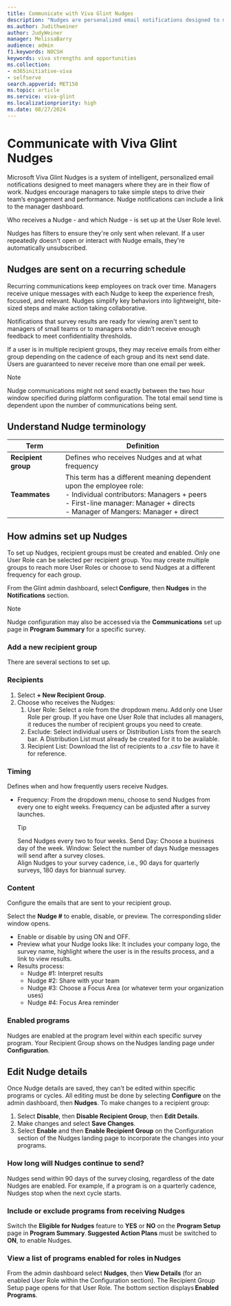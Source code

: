 ```yaml
---
title: Communicate with Viva Glint Nudges
description: "Nudges are personalized email notifications designed to meet managers where they are in their flow of work. Team Summary is easily enabled from the Viva Glint admin dashboard, allowing program roles permissions to relevant reports."
ms.author: Judithweiner
author: JudyWeiner
manager: MelissaBarry
audience: admin
f1.keywords: NOCSH
keywords: viva strengths and opportunities
ms.collection:  
- m365initiative-viva
- selfserve 
search.appverid: MET150 
ms.topic: article
ms.service: viva-glint
ms.localizationpriority: high
ms.date: 08/27/2024
---
```


# Communicate with Viva Glint Nudges

Microsoft Viva Glint Nudges is a system of intelligent, personalized email notifications designed to meet managers where they are in their flow of work. Nudges encourage managers to take simple steps to drive their team’s engagement and performance. Nudge notifications can include a link to the manager dashboard.

Who receives a Nudge - and which Nudge - is set up at the User Role level. 
 
Nudges has filters to ensure they're only sent when relevant. If a user repeatedly doesn't open or interact with Nudge emails, they're automatically unsubscribed. 

## Nudges are sent on a recurring schedule

Recurring communications keep employees on track over time. Managers receive unique messages with each Nudge to keep the experience fresh, focused, and relevant. Nudges simplify key behaviors into lightweight, bite-sized steps and make action taking collaborative.

Notifications that survey results are ready for viewing aren't sent to managers of small teams or to managers who didn’t receive enough feedback to meet confidentiality thresholds. 

If a user is in multiple recipient groups, they may receive emails from either group depending on the cadence of each group and its next send date. Users are guaranteed to never receive more than one email per week. 

> [!NOTE]
> Nudge communications might not send exactly between the two hour window specified during platform configuration. The total email send time is dependent upon the number of communications being sent.

## Understand Nudge terminology

| Term | Definition | 
|---|---|
| **Recipient group** | Defines who receives Nudges and at what frequency |
| **Teammates** | This term has a different meaning dependent upon the employee role:<br>- Individual contributors: Managers + peers <br>- First-line manager: Manager + directs <br>- Manager of Mangers: Manager + direct |

## How admins set up Nudges 

To set up Nudges, recipient groups must be created and enabled. Only one User Role can be selected per recipient group. You may create multiple groups to reach more User Roles or choose to send Nudges at a different frequency for each group.

From the Glint admin dashboard, select **Configure**, then  **Nudges**  in the  **Notifications** section. 

   > [!NOTE]
   >Nudge configuration may also be accessed via the **Communications** set up page in **Program Summary** for a specific survey.

### Add a new recipient group

There are several sections to set up.

### Recipients 

1. Select **+ New Recipient Group**.
1. Choose who receives the Nudges: 
    1. User Role: Select a role from the dropdown menu. Add only one User Role per group. If you have one User Role that includes all managers, it reduces the number of recipient groups you need to create.
    2. Exclude: Select individual users or Distribution Lists from the search bar. A Distribution List must already be created for it to be available. 
    3. Recipient List: Download the list of recipients to a *.csv* file to have it for reference.  
    
### Timing

Defines when and how frequently users receive Nudges.

- Frequency: From the dropdown menu, choose to send Nudges from every one to eight weeks. Frequency can be adjusted after a survey launches.
  > [!TIP]
  >Send Nudges every two to four weeks.
  >Send Day: Choose a business day of the week.
  >Window: Select the number of days Nudge messages will send after a survey closes.  
  >Align Nudges to your survey cadence, i.e., 90 days for quarterly surveys, 180 days for biannual survey.
      
### Content 

Configure the emails that are sent to your recipient group. 

Select the **Nudge #** to enable, disable, or preview. The corresponding slider window opens.

- Enable or disable by using ON and OFF. 
- Preview what your Nudge looks like: It includes your company logo, the survey name, highlight where the user is in the results process, and a link to view results.
- Results process: 
  - Nudge #1: Interpret results 
  - Nudge #2: Share with your team 
  - Nudge #3: Choose a Focus Area (or whatever term your organization uses) 
  - Nudge #4: Focus Area reminder 

### Enabled programs 

Nudges are enabled at the program level within each specific survey program. Your Recipient Group shows on the Nudges landing page under **Configuration**.

## Edit Nudge details 

Once Nudge details are saved, they can't be edited within specific programs or cycles. All editing must be done by selecting **Configure** on the admin dashboard, then **Nudges**.
To make changes to a recipient group: 

1. Select **Disable**, then **Disable Recipient Group**, then **Edit Details**.  
1. Make changes and select **Save Changes**.  
1. Select **Enable** and then **Enable Recipient Group** on the Configuration section of the Nudges landing page to incorporate the changes into your programs.

### How long will Nudges continue to send?

Nudges send within 90 days of the survey closing, regardless of the date Nudges are enabled. For example, if a program is on a quarterly cadence, Nudges stop when the next cycle starts.

### Include or exclude programs from receiving Nudges

Switch the **Eligible for Nudges** feature to **YES** or **NO** on the **Program Setup** page in **Program Summary**. **Suggested Action Plans** must be switched to **ON**, to enable Nudges.

### View a list of programs enabled for roles in Nudges

From the admin dashboard select **Nudges**, then **View Details** (for an enabled User Role within the Configuration section). The Recipient Group Setup page opens for that User Role. The bottom section displays **Enabled Programs**.


